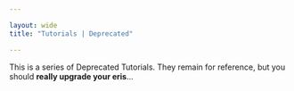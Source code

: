 ```yaml
---

layout: wide
title: "Tutorials | Deprecated"

---
```


This is a series of Deprecated Tutorials. They remain for reference, but you should **really upgrade your eris**...
